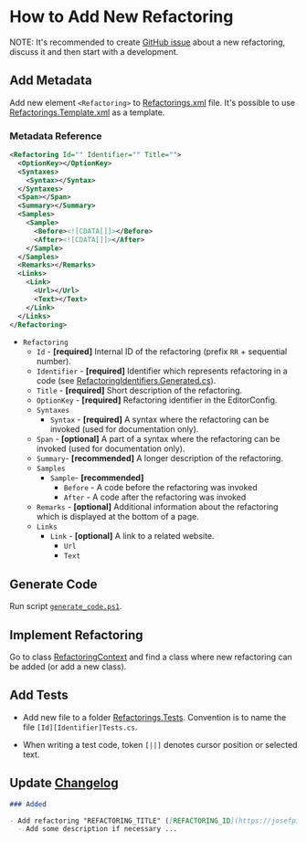 ﻿# How to Add New Refactoring

NOTE: It's recommended to create [GitHub issue](https://github.com/JosefPihrt/Roslynator/issues/new) about a new refactoring, discuss it and then start with a development.

## Add Metadata

Add new element `<Refactoring>` to [Refactorings.xml](https://github.com/JosefPihrt/Roslynator/blob/main/src/Refactorings/Refactorings.xml) file. It's possible to use [Refactorings.Template.xml](https://github.com/JosefPihrt/Roslynator/blob/main/src/Refactorings/Refactorings.Template.xml) as a template.

### Metadata Reference

```xml
<Refactoring Id="" Identifier="" Title="">
  <OptionKey></OptionKey>
  <Syntaxes>
    <Syntax></Syntax>
  </Syntaxes>
  <Span></Span>
  <Summary></Summary>
  <Samples>
    <Sample>
      <Before><![CDATA[]]></Before>
      <After><![CDATA[]]></After>
    </Sample>
  </Samples>
  <Remarks></Remarks>
  <Links>
    <Link>
      <Url></Url>
      <Text></Text>
    </Link>
  </Links>
</Refactoring>
```

- `Refactoring`
  - `Id` - **\[required\]** Internal ID of the refactoring (prefix `RR` + sequential number).
  - `Identifier` - **\[required\]** Identifier which represents refactoring in a code (see [RefactoringIdentifiers.Generated.cs](https://github.com/JosefPihrt/Roslynator/blob/main/src/Refactorings/CSharp/RefactoringIdentifiers.Generated.cs)).
  - `Title` - **\[required\]** Short description of the refactoring.
  - `OptionKey` - **\[required\]** Refactoring identifier in the EditorConfig.
  - `Syntaxes`
    - `Syntax` - **\[required\]** A syntax where the refactoring can be invoked (used for documentation only).
  - `Span` - **\[optional\]** A part of a syntax where the refactoring can be invoked (used for documentation only).
  - `Summary`- **\[recommended\]** A longer description of the refactoring.
  - `Samples`
    - `Sample`- **\[recommended\]**
      - `Before` - A code before the refactoring was invoked
      - `After` - A code after the refactoring was invoked
  - `Remarks` - **\[optional\]** Additional information about the refactoring which is displayed at the bottom of a page.
  - `Links`
    - `Link` - **\[optional\]** A link to a related website.
      - `Url`
      - `Text`

## Generate Code

Run script [`generate_code.ps1`](https://github.com/JosefPihrt/Roslynator/blob/main/tools/generate_code.ps1).

## Implement Refactoring

Go to class [RefactoringContext](https://github.com/JosefPihrt/Roslynator/blob/main/src/Refactorings/CSharp/Refactorings/RefactoringContext.cs) and find a class where new refactoring can be added (or add a new class).

## Add Tests

- Add new file to a folder [Refactorings.Tests](https://github.com/JosefPihrt/Roslynator/tree/main/src/Tests/Refactorings.Tests). Convention is to name the file `[Id][Identifier]Tests.cs`.

- When writing a test code, token `[||]` denotes cursor position or selected text.

## Update [Changelog](https://github.com/JosefPihrt/Roslynator/blob/main/ChangeLog.md)

```md
### Added

- Add refactoring "REFACTORING_TITLE" ([REFACTORING_ID](https://josefpihrt.github.io/docs/roslynator/refactorings/REFACTORING_ID)) ([#PR_ID](https://github.com/josefpihrt/roslynator/pull/PR_ID))
  - Add some description if necessary ...
```

